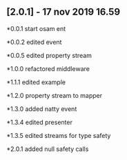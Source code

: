 ## [2.0.1] - 17 nov 2019 16.59

*0.0.1 start osam ent

*0.0.2 edited event

*0.0.5 edited property stream

*1.0.0 refactored middleware

*1.1.1 edited example

*1.2.0 property stream to mapper

*1.3.0 added natty event

*1.3.4 edited presenter

*1.3.5 edited streams for type safety

*2.0.1 added null safety calls

